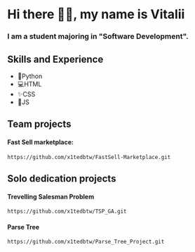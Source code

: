 # Hi there 🐱‍👤, my name is Vitalii
### I am a student majoring in "Software Development".

## Skills and Experience
* 🐍Python 
* 💻HTML
* ✨CSS
* 🧩JS

## Team projects
#### Fast Sell marketplace:
```
https://github.com/x1tedbtw/FastSell-Marketplace.git
```

## Solo dedication projects

#### Trevelling Salesman Problem
```
https://github.com/x1tedbtw/TSP_GA.git
```

#### Parse Tree
```
https://github.com/x1tedbtw/Parse_Tree_Project.git
```
